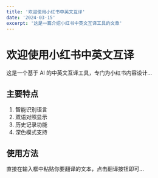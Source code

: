 ```yaml
---
title: '欢迎使用小红书中英文互译'
date: '2024-03-15'
excerpt: '这是一篇介绍小红书中英文互译工具的文章'
---
```


# 欢迎使用小红书中英文互译

这是一个基于 AI 的中英文互译工具，专门为小红书内容设计...

## 主要特点

1. 智能识别语言
2. 双语对照显示
3. 历史记录功能
4. 深色模式支持

## 使用方法

直接在输入框中粘贴你要翻译的文本，点击翻译按钮即可... 
